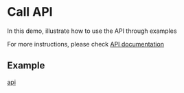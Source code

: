 # Call API

In this demo, illustrate how to use the API through examples

For more instructions, please check [API documentation](/en/api)

## Example

[api](https://codesandbox.io/embed/api-en-bek33?hidenavigation=1 ':include :type=iframe width=100% height=500px')